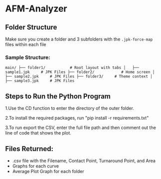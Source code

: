# AFM-Analyzer

## Folder Structure
Make sure you create a folder and 3 subfolders with the `.jpk-force-map` files within each file

### Sample Structure:
`main/
├── folder1/           # Root layout with tabs
│   ├── sample1.jpk     # JPK Files
├── folder2/            # Home screen
│   ├── sample2.jpk     # JPK Files
├── folder3/     # Theme context
│   ├── sample3.jpk     # JPK Files`

## Steps to Run the Python Program
1.Use the CD function to enter the directory of the outer folder.

2.To install the required packages, run "pip install -r requirements.txt"

3.To run export the CSV, enter the full file path and then comment out the line of code that shows the plot.

## Files Returned:
- .csv file with the Filename, Contact Point, Turnaround Point, and Area
- Graphs for each curve
- Average Plot Graph for each folder 
